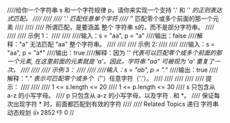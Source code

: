 ////给你一个字符串 s 和一个字符规律 p，请你来实现一个支持 '.' 和 '*' 的正则表达式匹配。 
////
//// 
//// '.' 匹配任意单个字符 
//// '*' 匹配零个或多个前面的那一个元素 
//// 
////
//// 所谓匹配，是要涵盖 整个 字符串 s的，而不是部分字符串。 
//// 
////
//// 示例 1： 
////
//// 
////输入：s = "aa", p = "a"
////输出：false
////解释："a" 无法匹配 "aa" 整个字符串。
//// 
////
//// 示例 2: 
////
//// 
////输入：s = "aa", p = "a*"
////输出：true
////解释：因为 '*' 代表可以匹配零个或多个前面的那一个元素, 在这里前面的元素就是 'a'。因此，字符串 "aa" 可被视为 'a' 重复了一次。
//// 
////
//// 示例 3： 
////
//// 
////输入：s = "ab", p = ".*"
////输出：true
////解释：".*" 表示可匹配零个或多个（'*'）任意字符（'.'）。
//// 
////
//// 
////
//// 提示： 
////
//// 
//// 1 <= s.length <= 20 
//// 1 <= p.length <= 30 
//// s 只包含从 a-z 的小写字母。 
//// p 只包含从 a-z 的小写字母，以及字符 . 和 *。 
//// 保证每次出现字符 * 时，前面都匹配到有效的字符 
//// 
//// Related Topics 递归 字符串 动态规划 👍 2852 👎 0
//
